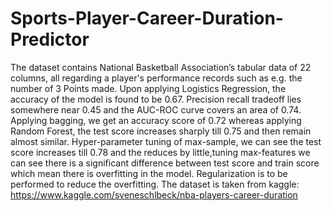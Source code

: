 # Sports-Player-Career-Duration-Predictor
The dataset contains National Basketball Association’s tabular data of 22 columns, all regarding a player's performance records such as e.g. the number of 3 Points made. Upon applying Logistics Regression, the accuracy of the model is found to be 0.67. Precision recall tradeoff lies somewhere near 0.45 and the AUC-ROC curve covers an area of 0.74. Applying bagging, we get an accuracy score of 0.72 whereas applying Random Forest, the test score increases sharply till 0.75 and then remain almost similar. Hyper-parameter tuning of max-sample, we can see the test score increases till 0.78 and the reduces by little,tuning max-features we can see there is a significant difference between test score and train score which mean there is overfitting in the model. Regularization is to be performed to reduce the overfitting. The dataset is taken from kaggle: https://www.kaggle.com/sveneschlbeck/nba-players-career-duration
